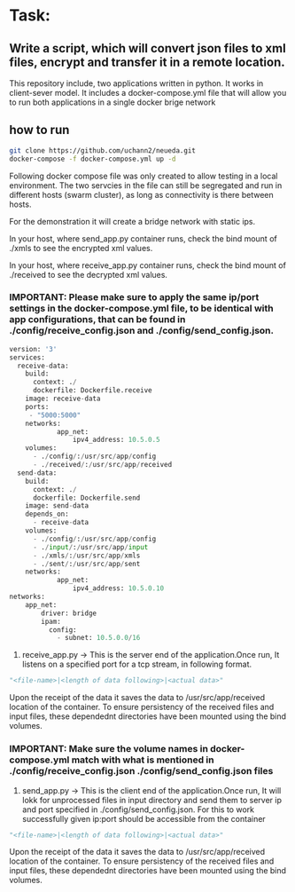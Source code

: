 # Task:

## Write a script, which will convert json files to xml files, encrypt and transfer it in a remote location. 

This repository include, two applications written in python. It works in client-sever model. It includes a docker-compose.yml file that will allow you to run both applications in a single docker brige network

## how to run
 
```bash
git clone https://github.com/uchann2/neueda.git
docker-compose -f docker-compose.yml up -d
```

Following docker compose file was only created to allow testing in a local environment. The two servcies in the file can still be segregated and run in different hosts (swarm cluster), as long as connectivity is there between hosts.

For the demonstration it will create a bridge network with static ips. 

In your host, where send_app.py container runs, check the bind mount of ./xmls to see the encrypted xml values.

In your host, where receive_app.py container runs, check the bind mount of ./received to see the decrypted xml values.

### IMPORTANT: Please make sure to apply the same ip/port settings in the docker-compose.yml file, to be identical with app configurations, that can be found in ./config/receive_config.json and ./config/send_config.json.


```python
version: '3'
services:
  receive-data:
    build:
      context: ./
      dockerfile: Dockerfile.receive
    image: receive-data
    ports:
     - "5000:5000"
    networks:
            app_net:
                ipv4_address: 10.5.0.5
    volumes:
      - ./config/:/usr/src/app/config
      - ./received/:/usr/src/app/received
  send-data:
    build:
      context: ./
      dockerfile: Dockerfile.send
    image: send-data
    depends_on:
      - receive-data
    volumes:
      - ./config/:/usr/src/app/config
      - ./input/:/usr/src/app/input
      - ./xmls/:/usr/src/app/xmls
      - ./sent/:/usr/src/app/sent
    networks:
            app_net:
                ipv4_address: 10.5.0.10
networks:
    app_net:
        driver: bridge
        ipam:
          config:
            - subnet: 10.5.0.0/16
```

1. receive_app.py -> This is the server end of the application.Once run, It listens on a specified port for a tcp stream, in following format.

```python
"<file-name>|<length of data following>|<actual data>"
```

Upon the receipt of the data it saves the data to /usr/src/app/received location of the container. To ensure persistency of the received files and input files, these dependednt directories have been mounted using the bind volumes.

### IMPORTANT: Make sure the volume names in docker-compose.yml match with what is mentioned in ./config/receive_config.json ./config/send_config.json files

1. send_app.py -> This is the client end of the application.Once run, It will lokk for unprocessed files in input directory and send them to server ip and port specified in ./config/send_config.json. For this to work successfully given ip:port should be accessible from the container

```python
"<file-name>|<length of data following>|<actual data>"
```

Upon the receipt of the data it saves the data to /usr/src/app/received location of the container. To ensure persistency of the received files and input files, these dependednt directories have been mounted using the bind volumes.